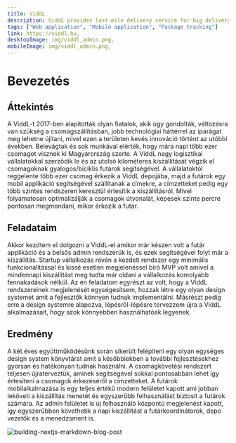 ```yaml
---
title: ViddL
description: ViddL provides last-mile delivery service for big delivery companies. The startup has an admin UI for offices where they can manage the parcels and couriers and a mobile app for delivery.
tags: ["Web application", "Mobile application", "Package tracking"]
link: https://viddl.hu,
desktopImage: img/viddl_admin.png,
mobileImage: img/viddl_admin.png,
---
```


# Bevezetés

## Áttekintés

A ViddL-t 2017-ben alapították olyan fiatalok, akik úgy gondolták, változásra van szükség a csomagszállításban, jobb technológiai háttérrel az iparágat meg lehetne újítani, mivel ezen a területen kevés innováció történt az utóbbi években. Belevágtak és sok munkával elérték, hogy mára napi több ezer csomagot visznek ki Magyarország szerte.
A ViddL nagy logisztikai vállalatokkal szerződik le és az utolsó kilométeres kiszállítását végzik el csomagoknak gyalogos/biciklis futárok segítségével. A vállalatoktól reggelente több ezer csomag érkezik a ViddL depojába, majd a futárok egy mobil applikáció segítségével szállítanak a címekre, a címzetteket pedig egy több szintes rendszeren keresztül értesítik a kiszállításról. Mivel folyamatosan optimalizálják a csomagok útvonalát, képesek szinte percre pontosan megmondani, mikor érkezik a futár.

## Feladataim

Akkor kezdtem el dolgozni a ViddL-el amikor már készen volt a futár applikáció és a belsős admin rendszerük is, és ezek segítségével folyt már a kiszállítás. Startup vállalkozás révén a kezdeti rendszer egy minimális funkcionalitással és kissé esetlen megjelenéssel bíró MVP volt amivel a mindennapi kiszállítást meg tudta már oldani a vállalkozás komolyabb fennakadások nélkül.
Az én feladatom egyrészt az volt, hogy a ViddL rendszereinek megjelenését egységesítsem, hozzak létre egy olyan design systemet amit a fejlesztők könnyen tudnak implementálni. Másrészt pedig erre a design systemre alapozva, lépésről-lépésre tervezzem újra a ViddL alkalmazásait, hogy azok könnyebben használhatóak legyenek.

## Eredmény

A két éves együttműködésünk során sikerült felépíteni egy olyan egységes design system könyvtárat amit a későbbiekben a további fejlesztésekhez gyorsan és hatékonyan tudnak használni.
A csomagkövetési rendszert teljesen újraterveztük, aminek segítségével sokkal pontosabban lehet így értesíteni a csomagok érkezéséről a címzetteket.
A futárok mobilalkalmazása is egy teljes értékű modern felületet kapott ami jobban leköveti a kiszállítás menetét és egyszerűbb felhasználást biztosít a futárok számára.
Az admin felületet is új felhasználó központú megjelenést kapott, így egyszerűbben követhetik a napi kiszállítást a futárkoordinátorok, depo vezetők és a menedzsment is.

![building-nextjs-markdown-blog-post](img/viddl_admin.png)
